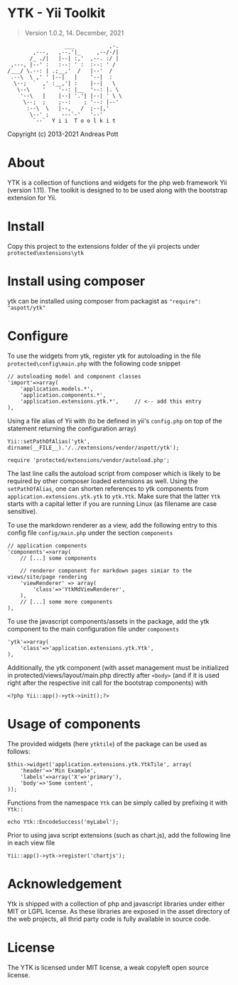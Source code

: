 # YTK - Yii Toolkit
> Version 1.0.2, 14. December, 2021

                      ___           ,-.  
            ,---,   ,--.'|_     ,--/-/|  
           /_ ./|   |--| :,'  ,--. :/ |  
     ,---, |--' :   :--: ' :  :--: ' /   
    /___/ \.--: | .;__,'  /   |--'  /    
     .--\  \ ,' ' |--|   |    '--|  :    
      \--;  `  ,' :__,'| :    |--|   \   
       \--\    '    '--: |__  '--: |. \  
        '--\   |    |--| '.'| |--| ' \ \ 
         \--;  ;    ;--:    ; '--: |--'  
          :--\  \   |--,   /  ;--|,'     
           \--' ;    ---`-'   '--'       
            `--`  Y i i  T o o l k i t 
                                        

Copyright (c) 2013-2021 Andreas Pott

# About
YTK is a collection of functions and widgets for the php web framework Yii (version 1.11).
The toolkit is designed to to be used along with the bootstrap extension for Yii.

# Install
Copy this project to the extensions folder of the yii projects under `protected\extensions\ytk`

# Install using composer
ytk can be installed using composer from packagist as `"require": "aspott/ytk"`

# Configure 
To use the widgets from ytk, register ytk for autoloading in the file `protected\config\main.php` with the
following code snippet

	// autoloading model and component classes
	'import'=>array(
		'application.models.*',
		'application.components.*',
		'application.extensions.ytk.*',     // <-- add this entry
	),

Using a file alias of Yii with (to be defined in yii's `config.php` on top of the statement 
returning the configuration array)
    
    Yii::setPathOfAlias('ytk', dirname(__FILE__).'/../extensions/vendor/aspott/ytk');
    
    require 'protected/extensions/vendor/autoload.php';

The last line calls the autoload script from composer which is likely to be required by other 
composer loaded extensions as well. Using the `setPathOfAlias`, one can shorten  references to 
ytk components from `application.extensions.ytk.ytk` to `ytk.Ytk`. Make 
sure that the latter `Ytk` starts with a capital letter if you are running Linux (as filename 
are case sensitive).

To use the markdown renderer as a view, add the following entry to this config file `config/main.php`
under the section `components`

    // application components
	'components'=>array(
        // [...] some components

        // renderer component for markdown pages simiar to the views/site/page rendering
        'viewRenderer' => array(
            'class'=>'YtkMdViewRenderer',
        ),
        // [...] some more components
    ),

To use the javascript components/assets in the package, add the ytk component to the main 
configuration file under `components`

    'ytk'=>array(
        'class'=>'application.extensions.ytk.Ytk',
    ),

Additionally, the ytk component (with asset management must be initialized in protected/views/layout/main.php
directly after `<body>` (and if it is used right after the respective init call for the bootstrap components) with

    <?php Yii::app()->ytk->init();?>

# Usage of components
The provided widgets (here `ytktile`) of the package can be used as follows:

    $this->widget('application.extensions.ytk.YtkTile', array(
        'header'=>'Min Example',
        'labels'=>array('X'=>'primary'),
        'body'=>'Some content',
    ));

Functions from the namespace `Ytk` can be simply called by prefixing it with `Ytk::`

    echo Ytk::EncodeSuccess('myLabel');

Prior to using java script extensions (such as chart.js), add the following line in each view file

    Yii::app()->ytk->register('chartjs');

# Acknowledgement
Ytk is shipped with a collection of php and javascript libraries under either MIT or LGPL license. As these 
libraries are exposed in the asset directory of the web projects, all thrid party code is fully available in source
code. 

# License

The YTK is licensed under MIT license, a weak copyleft open source license.